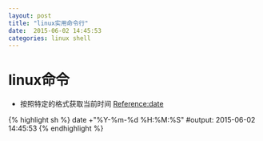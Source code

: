 ```yaml
---
layout: post
title: "linux实用命令行"
date:  2015-06-02 14:45:53
categories: linux shell
---
```


# linux命令

+ 按照特定的格式获取当前时间 [Reference:date](http://man7.org/linux/man-pages/man1/date.1.html)

{% highlight sh %}
date +"%Y-%m-%d %H:%M:%S"
#output: 2015-06-02 14:45:53
{% endhighlight %}


